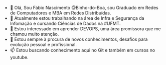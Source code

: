 - 👋 Olá, Sou Fábio Nascimento @Binho-do-Boa, sou Graduado em Redes de Computadores e MBA em Redes Distribuídas. 
- 👀 Atualmente estou trabalhando na área de Infra e Segurança da Infomação e cursando Ciências de Dados na #UFMT. 
- 🌱 Estou interessado em aprender DEVOPS, uma área promissora que me chamou muito atenção.
- 💞️ Estou sempre à procura de novos conhecimentos, desafios para evolução pessoal e profissional. 
- 📫 Estou buscando conhecimento aqui no Git e também em cursos no youtube.
